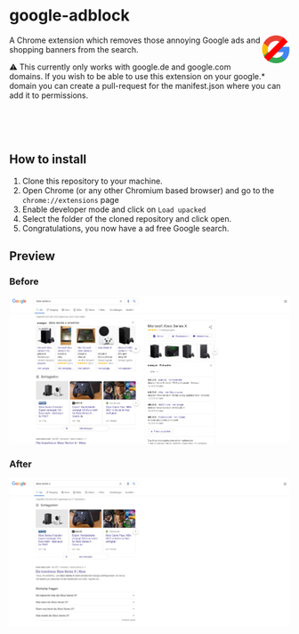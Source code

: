# google-adblock
<img alt="google-adblock logo" src="https://raw.githubusercontent.com/NenoxAG/google-adblock/main/128.png" width="10%" align="right">
A Chrome extension which removes those annoying Google ads and shopping banners from the search.

<br />

⚠️ This currently only works with google.de and google.com domains. If you wish to be able to use this extension on your google.* domain you can create a pull-request for the manifest.json where you can add it to permissions.

<br />
<br />
<br />

## How to install
1. Clone this repository to your machine.
2. Open Chrome (or any other Chromium based browser) and go to the ``chrome://extensions`` page
3. Enable developer mode and click on ``Load upacked``
4. Select the folder of the cloned repository and click open.
5. Congratulations, you now have a ad free Google search.

## Preview

### Before
<img src="https://raw.githubusercontent.com/NenoxAG/google-adblock/main/before.jpg">

### After
<img src="https://raw.githubusercontent.com/NenoxAG/google-adblock/main/after.jpg">
